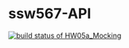 # ssw567-API

[![build status of HW05a_Mocking](https://travis-ci.org/yukaitan/ssw567-API.svg?branch=HW05a_Mocking)](https://travis-ci.org/yukaitan/ssw567-API)
